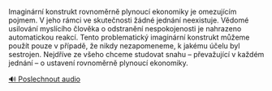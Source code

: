 
Imaginární konstrukt rovnoměrně plynoucí ekonomiky je omezujícím pojmem. V jeho rámci ve skutečnosti žádné jednání neexistuje. Vědomé usilování myslícího člověka o odstranění nespokojenosti je nahrazeno automatickou reakcí. Tento problematický imaginární konstrukt můžeme použít pouze v případě, že nikdy nezapomeneme, k jakému účelu byl sestrojen. Nejdříve ze všeho chceme studovat snahu – převažující v každém jednání – o ustavení rovnoměrně plynoucí ekonomiky.

[🔊 Poslechnout audio](/data/7-paragraphs/audio/chapter_48/para_006-Imaginrn-konstrukt-rovnomrn-plynouc-ekonomiky.mp3)

